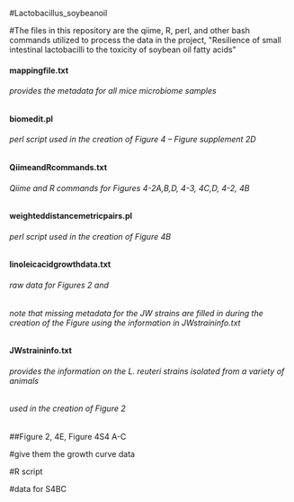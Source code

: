 #Lactobacillus_soybeanoil

#The files in this repository are the qiime, R, perl, and other bash commands utilized to process the data in the project, "Resilience of small intestinal lactobacilli to the toxicity of soybean oil fatty acids"



#### mappingfile.txt
###### provides the metadata for all mice microbiome samples

#### biomedit.pl
###### perl script used in the creation of Figure 4 – Figure supplement 2D

#### QiimeandRcommands.txt
###### Qiime and R commands for Figures 4-2A,B,D, 4-3, 4C,D, 4-2, 4B  

#### weighteddistancemetricpairs.pl
###### perl script used in the creation of Figure 4B



#### linoleicacidgrowthdata.txt
###### raw data for Figures 2 and 
###### note that missing metadata for the JW strains are filled in during the creation of the Figure using the information in JWstraininfo.txt

#### JWstraininfo.txt
###### provides the information on the L. reuteri strains isolated from a variety of animals
###### used in the creation of Figure 2

##Figure 2, 4E, Figure 4S4 A-C

#give them the growth curve data



#R script

#data for S4BC
